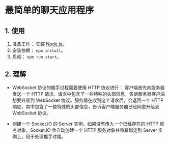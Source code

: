 # 最简单的聊天应用程序<!-- omit in toc -->

## 1. 使用

1. 准备工作： 安装 [Node.js](https://nodejs.org)。
2. 安装依赖： `npm install`。
3. 启动： `npm run start`。

## 2. 理解

- WebSocket 协议的握手过程需要使用 HTTP 协议进行： 客户端首先向服务器发送一个 HTTP 请求，请求中包含了一些特殊的头部信息，告诉服务器客户端想要升级到 WebSocket 协议。服务器在收到这个请求后，会返回一个 HTTP 响应，其中包含了一些特殊的头部信息，告诉客户端服务器已经同意升级到 WebSocket 协议。

- 创建一个 Socket.IO 的 Server 实例，如果没有传入一个已经存在的 HTTP 服务对象，Socket.IO 会自动创建一个 HTTP 服务对象并将其绑定到 Server 实例上，用于处理握手过程。
